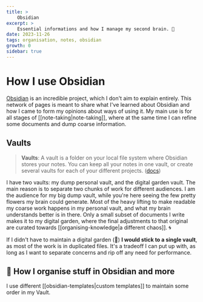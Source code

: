 ```yaml
---
title: >
    Obsidian
excerpt: >
    Essential informations and how I manage my second brain. 🧠
date: 2023-11-26
tags: organisation, notes, obsidian
growth: 0
sidebar: true
---
```


# How I use Obsidian

[Obsidian](https://obsidian.md) is an incredible project, which I don't aim to explain entirely. This network of pages is meant to share what I've learned about Obsidian and how I came to form my opinions about ways of using it.
My main use is for all stages of [[note-taking|note-taking]], where at the same time I can refine some documents and dump coarse information.


## Vaults

> **Vaults**: A vault is a folder on your local file system where Obsidian stores your notes. You can keep all your notes in one vault, or create several vaults for each of your different projects. ([docs](https://help.obsidian.md/Getting+started/Create+a+vault))

I have two vaults: my dump personal vault, and the digital garden vault.
The main reason is to separate two chunks of work for different audiences. I am the audience for my big dump vault, while you're here seeing the few pretty flowers my brain could generate. Most of the heavy lifting to make readable my coarse work happens in my personal vault, and what my brain understands better is in there. Only a small subset of documents I write makes it to my digital garden, where the final adjustments to that original are curated towards [[organising-knowledge|a different chaos]]. 🌀

If I didn't have to maintain a digital garden (🌱) **I would stick to a single vault**, as most of the work is in duplicated files. It's a tradeoff I can put up with, as long as I want to separate concerns and rip off any need for performance.

## 🚧 How I organise stuff in Obsidian and more
I use different [[obsidian-templates|custom templates]] to maintain some order in my Vault.